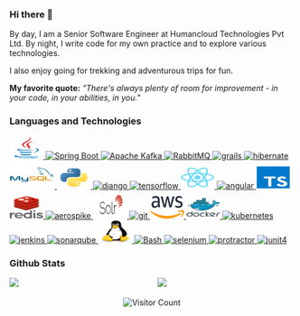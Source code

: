 ### Hi there 👋

By day, I am a Senior Software Engineer at Humancloud Technologies Pvt Ltd. By night, I write code for my own practice and to explore various technologies.

I also enjoy going for trekking and adventurous trips for fun.

**My favorite quote:**
*"There's always plenty of room for improvement - in your code, in your abilities, in you."*

<h3 align="left">Languages and Technologies</h3>
<p align="left">
    <a href="https://www.java.com" target="_blank">
        <img src="https://raw.githubusercontent.com/devicons/devicon/master/icons/java/java-original.svg" alt="java" width="60" height="40" />
    </a>
    <a href="https://spring.io/projects/spring-boot" target="_blank">
        <img src="https://spring.io/images/spring-logo.svg" alt="Spring Boot" width="60" height="40" />
    </a>
    <a href="https://kafka.apache.org/" target="_blank">
        <img src="https://www.vectorlogo.zone/logos/apache_kafka/apache_kafka-icon.svg" alt="Apache Kafka" width="60" height="40" />
    </a>
    <a href="https://www.rabbitmq.com/" target="_blank">
        <img src="https://www.vectorlogo.zone/logos/rabbitmq/rabbitmq-icon.svg" alt="RabbitMQ" width="60" height="40" />
    </a>
    <a href="https://grails.org/" target="_blank">
        <img src="https://www.vectorlogo.zone/logos/grails/grails-ar21.svg" alt="grails" width="60" height="40" />
    </a>
    <a href="https://hibernate.org/" target="_blank">
        <img src="https://hibernate.org/images/hibernate-logo.svg" alt="hibernate" width="100" height="40" />
    </a>
    <a href="https://www.mysql.com/" target="_blank">
        <img src="https://raw.githubusercontent.com/devicons/devicon/master/icons/mysql/mysql-original-wordmark.svg" alt="mysql" width="80" height="50" />
    </a>
    <a href="https://www.python.org/" target="_blank">
        <img src="https://raw.githubusercontent.com/devicons/devicon/master/icons/python/python-original.svg" alt="python" width="60" height="40" />
    </a>
    <a href="https://www.djangoproject.com/" target="_blank">
        <img src="https://www.vectorlogo.zone/logos/djangoproject/djangoproject-ar21.svg" alt="django" width="60" height="40" />
    </a>
    <a href="https://www.tensorflow.org" target="_blank">
        <img src="https://www.vectorlogo.zone/logos/tensorflow/tensorflow-icon.svg" alt="tensorflow" width="60" height="40" />
    </a>
    <a href="https://reactjs.org/" target="_blank">
        <img src="https://raw.githubusercontent.com/devicons/devicon/master/icons/react/react-original.svg" alt="reactjs" width="60" height="40" />
    </a>
    <a href="https://angular.io/" target="_blank">
        <img src="https://angular.io/assets/images/logos/angular/shield-large.svg" alt="angular" width="60" height="40" />
    </a>
    <a href="https://www.typescriptlang.org/" target="_blank">
        <img src="https://raw.githubusercontent.com/devicons/devicon/master/icons/typescript/typescript-original.svg" alt="typescript" width="60" height="40" />
    </a>
    <a href="https://redis.io" target="_blank">
        <img src="https://raw.githubusercontent.com/devicons/devicon/master/icons/redis/redis-original-wordmark.svg" alt="redis" width="60" height="40" />
    </a>
    <a href="https://aerospike.com/" target="_blank">
        <img src="https://aerospike.com/wp-content/themes/pro-child/dist/img/logo.png" alt="aerospike" width="200" height="40" />
    </a>
    <a href="https://solr.apache.org/" target="_blank">
        <img src="assets/apache_solr-ar21.svg" alt="solr" width="60" height="50" />
    </a>
    <a href="https://git-scm.com/" target="_blank">
        <img src="https://www.vectorlogo.zone/logos/git-scm/git-scm-icon.svg" alt="git" width="60" height="40" />
    </a>
    <a href="https://aws.amazon.com/" target="_blank">
        <img src="assets/amazon-web-services-2.svg" alt="aws" width="60" height="40" />
    </a>
    <a href="https://www.docker.com/" target="_blank">
        <img src="https://raw.githubusercontent.com/devicons/devicon/master/icons/docker/docker-original-wordmark.svg" alt="docker" width="60" height="40" />
    </a>
    <a href="https://kubernetes.io" target="_blank">
        <img src="https://www.vectorlogo.zone/logos/kubernetes/kubernetes-icon.svg" alt="kubernetes" width="60" height="40" />
    </a>
    <a href="https://www.jenkins.io" target="_blank">
        <img src="https://www.vectorlogo.zone/logos/jenkins/jenkins-icon.svg" alt="jenkins" width="60" height="40" />
    </a>
    <a href="https://www.sonarqube.org/" target="_blank">
        <img src="https://www.sonarqube.org/assets/logo-31ad3115b1b4b120f3d1efd63e6b13ac9f1f89437f0cf6881cc4d8b5603a52b4.svg" alt="sonarqube" width="60" height="60" />
    </a>
    <a href="https://www.linux.org/" target="_blank">
        <img src="https://raw.githubusercontent.com/devicons/devicon/master/icons/linux/linux-original.svg" alt="linux" width="60" height="40" />
    </a>
    <a href="https://en.wikipedia.org/wiki/Bash_(Unix_shell)" target="_blank">
        <img src="https://github.com/odb/official-bash-logo/blob/master/assets/Logos/Icons/SVG/BASH_logo-transparent-bg-bw-02.svg" alt="Bash" width="60" height="40" />
    </a>
    <a href="https://www.selenium.dev" target="_blank">
        <img src="https://raw.githubusercontent.com/detain/svg-logos/780f25886640cef088af994181646db2f6b1a3f8/svg/selenium-logo.svg" alt="selenium" width="60" height="40" />
    </a>
    <a href="https://www.protractortest.org/#/" target="_blank">
        <img src="https://www.protractortest.org/img/protractor-logo-450.png" alt="protractor" width="120" height="40" />
    </a>
    <a href="https://junit.org/junit4/" target="_blank">
        <img src="https://junit.org/junit4/images/junit-logo.png" alt="junit4" width="100" height="40" />
    </a>
</p>

<h3 align="left">Github Stats</h3>

<!-- Update the image sources for the GitHub stats -->
<img src="https://github-readme-stats.vercel.app/api?username=hc-vedang&show_icons=true&hide_border=true&theme=dark" width="48%" align="right" />
<img src="https://github-readme-streak-stats.herokuapp.com/?user=hc-vedang&theme=dark" width="48%" />

<p align="center">
     <img src="https://profile-counter.glitch.me/hc-vedang/count.svg" alt="Visitor Count" align="center" />
</p>
